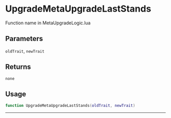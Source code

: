 # UpgradeMetaUpgradeLastStands
Function name in MetaUpgradeLogic.lua
## Parameters
`oldTrait`, `newTrait`
## Returns
`none`
## Usage
```lua
function UpgradeMetaUpgradeLastStands(oldTrait, newTrait)
```
---
